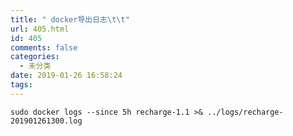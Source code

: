 ```yaml
---
title: " docker导出日志\t\t"
url: 405.html
id: 405
comments: false
categories:
  - 未分类
date: 2019-01-26 16:58:24
tags:
---
```


`sudo docker logs --since 5h recharge-1.1 >& ../logs/recharge-201901261300.log`